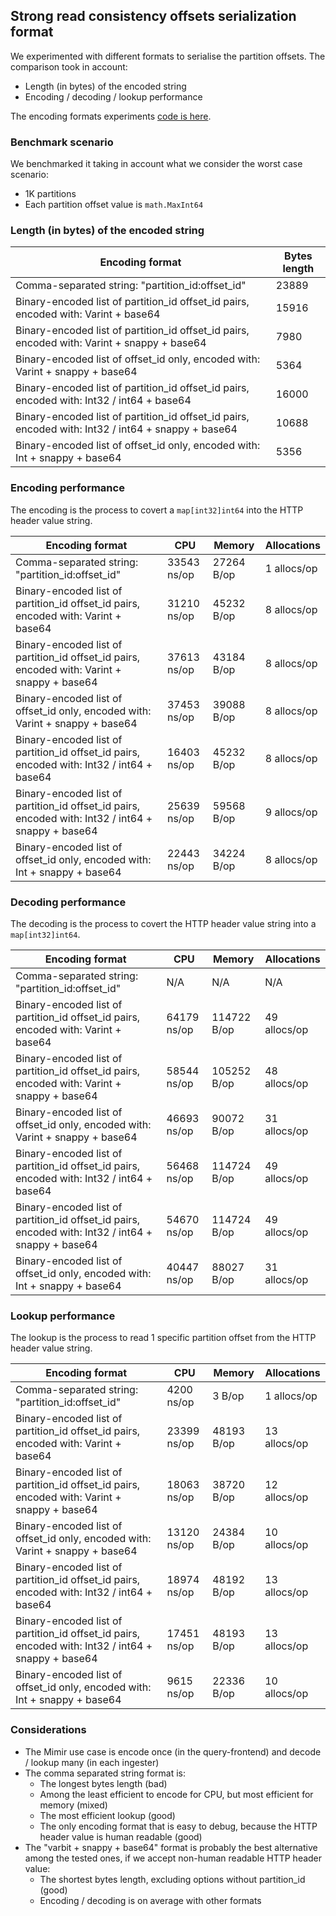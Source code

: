 ## Strong read consistency offsets serialization format

We experimented with different formats to serialise the partition offsets. The comparison took in account:

- Length (in bytes) of the encoded string
- Encoding / decoding / lookup performance

The encoding formats experiments [code is here](https://gist.github.com/pracucci/c682cf45967a2473b14058630912f381).

### Benchmark scenario

We benchmarked it taking in account what we consider the worst case scenario:

- 1K partitions
- Each partition offset value is `math.MaxInt64`

### Length (in bytes) of the encoded string

| Encoding format                                                                                           | Bytes length |
| --------------------------------------------------------------------------------------------------------- | ------------ |
| Comma-separated string: "partition_id:offset_id"                                                      | 23889        |
| Binary-encoded list of partition_id offset_id pairs, encoded with: Varint + base64                    | 15916        |
| Binary-encoded list of partition_id offset_id pairs, encoded with: Varint + snappy + base64           | 7980         |
| Binary-encoded list of offset_id only, encoded with: Varint + snappy + base64                           | 5364         |
| Binary-encoded list of partition_id offset_id pairs, encoded with: Int32 / int64 + base64             | 16000        |
| Binary-encoded list of partition_id offset_id pairs, encoded with: Int32 / int64 + snappy + base64    | 10688        |
| Binary-encoded list of offset_id only, encoded with: Int + snappy + base64                              | 5356         |

### Encoding performance

The encoding is the process to covert a `map[int32]int64` into the HTTP header value string.

| Encoding format                                                                                           | CPU         | Memory     | Allocations |
| --------------------------------------------------------------------------------------------------------- | ----------- | ---------- | ----------- |
| Comma-separated string: "partition_id:offset_id"                                                      | 33543 ns/op | 27264 B/op | 1 allocs/op |
| Binary-encoded list of partition_id offset_id pairs, encoded with: Varint + base64                    | 31210 ns/op | 45232 B/op | 8 allocs/op |
| Binary-encoded list of partition_id offset_id pairs, encoded with: Varint + snappy + base64           | 37613 ns/op | 43184 B/op | 8 allocs/op |
| Binary-encoded list of offset_id only, encoded with: Varint + snappy + base64                           | 37453 ns/op | 39088 B/op | 8 allocs/op |
| Binary-encoded list of partition_id offset_id pairs, encoded with: Int32 / int64 + base64             | 16403 ns/op | 45232 B/op | 8 allocs/op |
| Binary-encoded list of partition_id offset_id pairs, encoded with: Int32 / int64 + snappy + base64    | 25639 ns/op | 59568 B/op | 9 allocs/op |
| Binary-encoded list of offset_id only, encoded with: Int + snappy + base64                              | 22443 ns/op | 34224 B/op | 8 allocs/op |

### Decoding performance

The decoding is the process to covert the HTTP header value string into a `map[int32]int64`.

| Encoding format                                                                                           | CPU         | Memory      | Allocations  |
| --------------------------------------------------------------------------------------------------------- | ----------- | ----------- | ------------ |
| Comma-separated string: "partition_id:offset_id"                                                      | N/A         | N/A         | N/A          |
| Binary-encoded list of partition_id offset_id pairs, encoded with: Varint + base64                    | 64179 ns/op | 114722 B/op | 49 allocs/op |
| Binary-encoded list of partition_id offset_id pairs, encoded with: Varint + snappy + base64           | 58544 ns/op | 105252 B/op | 48 allocs/op |
| Binary-encoded list of offset_id only, encoded with: Varint + snappy + base64                           | 46693 ns/op | 90072 B/op  | 31 allocs/op |
| Binary-encoded list of partition_id offset_id pairs, encoded with: Int32 / int64 + base64             | 56468 ns/op | 114724 B/op | 49 allocs/op |
| Binary-encoded list of partition_id offset_id pairs, encoded with: Int32 / int64 + snappy + base64    | 54670 ns/op | 114724 B/op | 49 allocs/op |
| Binary-encoded list of offset_id only, encoded with: Int + snappy + base64                              | 40447 ns/op | 88027 B/op  | 31 allocs/op |

### Lookup performance

The lookup is the process to read 1 specific partition offset from the HTTP header value string.

| Encoding format                                                                                           | CPU         | Memory      | Allocations  |
| --------------------------------------------------------------------------------------------------------- | ----------- | ----------- | ------------ |
| Comma-separated string: "partition_id:offset_id"                                                      | 4200 ns/op  | 3 B/op      | 1 allocs/op  |
| Binary-encoded list of partition_id offset_id pairs, encoded with: Varint + base64                    | 23399 ns/op | 48193 B/op  | 13 allocs/op |
| Binary-encoded list of partition_id offset_id pairs, encoded with: Varint + snappy + base64           | 18063 ns/op | 38720 B/op  | 12 allocs/op |
| Binary-encoded list of offset_id only, encoded with: Varint + snappy + base64                           | 13120 ns/op | 24384 B/op  | 10 allocs/op |
| Binary-encoded list of partition_id offset_id pairs, encoded with: Int32 / int64 + base64             | 18974 ns/op | 48192 B/op  | 13 allocs/op |
| Binary-encoded list of partition_id offset_id pairs, encoded with: Int32 / int64 + snappy + base64    | 17451 ns/op | 48193 B/op  | 13 allocs/op |
| Binary-encoded list of offset_id only, encoded with: Int + snappy + base64                              | 9615 ns/op  | 22336 B/op  | 10 allocs/op |

### Considerations

- The Mimir use case is encode once (in the query-frontend) and decode / lookup many (in each ingester)
- The comma separated string format is:
  - The longest bytes length (bad)
  - Among the least efficient to encode for CPU, but most efficient for memory (mixed)
  - The most efficient lookup (good)
  - The only encoding format that is easy to debug, because the HTTP header value is human readable (good)
- The "varbit + snappy + base64" format is probably the best alternative among the tested ones, if we accept non-human readable HTTP header value:
  - The shortest bytes length, excluding options without partition_id (good)
  - Encoding / decoding is on average with other formats
